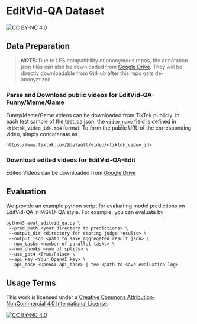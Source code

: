 # EditVid-QA Dataset
[![CC BY-NC 4.0][cc-by-nc-shield]][cc-by-nc]

## Data Preparation
> **_NOTE:_**  Due to LFS compatibility of anonymous repos, the annotation json files can also be downloaded from [Google Drive](https://drive.google.com/drive/folders/1jV_dKIgeh-sJTn-RnsdcgUiErZ2be-c8?usp=sharing). They will be directly downloadable from GitHub after this repo gets de-anonymized.

### Parse and Download public videos for EditVid-QA-Funny/Meme/Game 
Funny/Meme/Game videos can be downloaded from TikTok publicly. In each test sample of the test_qa json, the `video_name` field is defined in `<tiktok_video_id>.mp4` format. To form the public URL of the corresponding video, simply concatenate as
```
https://www.tiktok.com/@default/video/<tiktok_video_id>
```
### Download edited videos for EditVid-QA-Edit
Edited Videos can be downloaded from [Google Drive](https://drive.google.com/drive/folders/1jV_dKIgeh-sJTn-RnsdcgUiErZ2be-c8?usp=sharing)

## Evaluation
We provide an example python script for evaluating model predictions on EditVid-QA in MSVD-QA style. For example, you can evaluate by
```
python3 eval_editvid_qa.py \
 --pred_path <your directory to predictions> \
 --output_dir <directory for storing judge results> \
 --output_json <path to save aggregated result json> \
 --num_tasks <number of parallel tasks> \
 --num_chunks <num of splits> \
 --use_gpt4 <True/False> \
 --api_key <Your OpenAI key> \
 --api_base <OpenAI api_base> | tee <path to save evaluation log>

```

## Usage Terms
This work is licensed under a
[Creative Commons Attribution-NonCommercial 4.0 International License][cc-by-nc].

[![CC BY-NC 4.0][cc-by-nc-image]][cc-by-nc]

[cc-by-nc]: https://creativecommons.org/licenses/by-nc/4.0/
[cc-by-nc-image]: https://licensebuttons.net/l/by-nc/4.0/88x31.png
[cc-by-nc-shield]: https://img.shields.io/badge/License-CC%20BY--NC%204.0-lightgrey.svg
